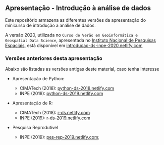 ## Apresentação - Introdução à análise de dados

Este repositório armazena as diferentes versões da apresentação do minicurso de introdução a análise de dados.

A versão 2020, utilizada no `Curso de Verão em Geoinformática e Geospatial Data Science`, apresentada no [Instituto Nacional de Pesquisas Espaciais](http://www.inpe.br/), está disponível em [introducao-ds-inpe-2020.netlify.com](https://introducao-ds-inpe-2020.netlify.com/apresencao_final.html#1)

### Versões anteriores desta apresentação

Abaixo são listadas as versões antigas deste material, caso tenha interesse

- Apresentação de Python:
  - CIMATech (2018): [python-ds-2018.netlify.com](https://python-ds-2018.netlify.com/intro_python)
  - INPE (2019): [python-ds-2019.netlify.com](https://python-ds-2019.netlify.com/intro_r_anthropology_2018)
  
- Apresentação de R:
  - CIMATech (2018): [r-ds.netlify.com](https://r-ds.netlify.com/intro_r_anthropology_2018)
  - INPE (2019): [r-ds-2019.netlify.com](https://r-ds-2019.netlify.com/#1)
  
- Pesquisa Reprodutível
  - INPE (2019): [pes-rep-2019.netlify.com](https://pes-rep-2019.netlify.com);
